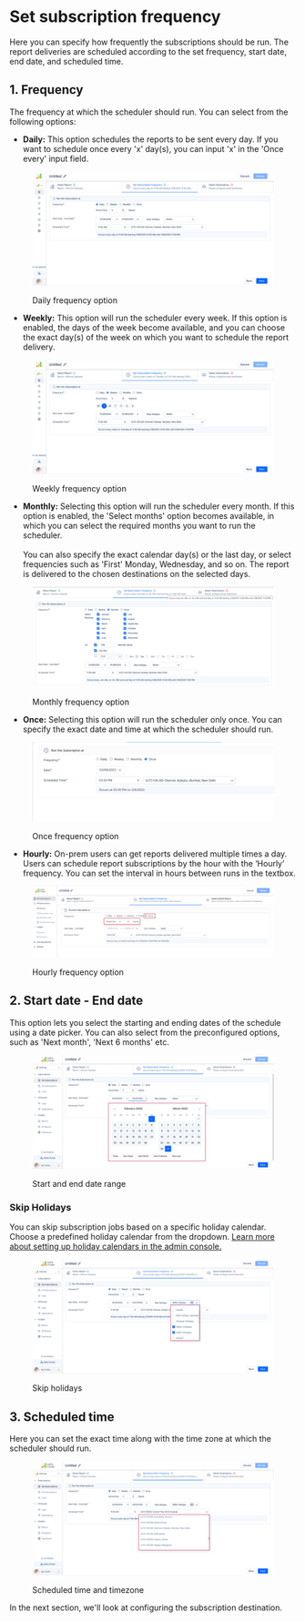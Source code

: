 # Set subscription frequency

Here you can specify how frequently the subscriptions should be run. The report deliveries are scheduled according to the set frequency, start date, end date, and scheduled time.&#x20;

## 1. Frequency

The frequency at which the scheduler should run. You can select from the following options:&#x20;

* **Daily:** This option schedules the reports to be sent every day. If you want to schedule once every 'x' day(s), you can input 'x' in the 'Once every' input field.

<figure><img src="../../../.gitbook/assets/image (1130).png" alt=""><figcaption><p>Daily frequency option</p></figcaption></figure>

* **Weekly:** This option will run the scheduler every week. If this option is enabled, the days of the week become available, and you can choose the exact day(s) of the week on which you want to schedule the report delivery.

<figure><img src="../../../.gitbook/assets/image (1131).png" alt=""><figcaption><p>Weekly frequency option</p></figcaption></figure>

* **Monthly:** Selecting this option will run the scheduler every month. If this option is enabled, the 'Select months' option becomes available, in which you can select the required months you want to run the scheduler. \
  \
  You can also specify the exact calendar day(s) or the last day, or select frequencies such as 'First' Monday, Wednesday, and so on. The report is delivered to the chosen destinations on the selected days.

<figure><img src="../../../.gitbook/assets/image (1132).png" alt=""><figcaption><p>Monthly frequency option</p></figcaption></figure>

* **Once:** Selecting this option will run the scheduler only once. You can specify the exact date and time at which the scheduler should run.

<figure><img src="../../../.gitbook/assets/once-frequency.png" alt=""><figcaption><p>Once frequency option</p></figcaption></figure>

* **Hourly:** On-prem users can get reports delivered multiple times a day. Users can schedule report subscriptions by the hour with the ‘Hourly’ frequency. You can set the interval in hours between runs in the textbox.

<figure><img src="../../../.gitbook/assets/image (664).png" alt=""><figcaption><p>Hourly frequency option</p></figcaption></figure>

## 2. Start date - End date&#x20;

This option lets you select the starting and ending dates of the schedule using a date picker. You can also select from the preconfigured options, such as 'Next month', 'Next 6 months' etc.&#x20;

<figure><img src="../../../.gitbook/assets/image (1133).png" alt=""><figcaption><p>Start and end date range</p></figcaption></figure>

### Skip Holidays

You can skip subscription jobs based on a specific holiday calendar. Choose a predefined holiday calendar from the dropdown. [Learn more about setting up holiday calendars in the admin console.](../../../admin-console/settings/holidays.md)

<figure><img src="../../../.gitbook/assets/image (1134).png" alt=""><figcaption><p>Skip holidays</p></figcaption></figure>

## 3. Scheduled time&#x20;

Here you can set the exact time along with the time zone at which the scheduler should run.

<figure><img src="../../../.gitbook/assets/image (1135).png" alt=""><figcaption><p>Scheduled time and timezone</p></figcaption></figure>

In the next section, we'll look at configuring the subscription destination.
